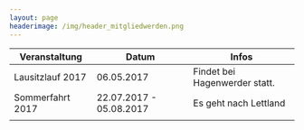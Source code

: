 ```yaml
---
layout: page
headerimage: /img/header_mitgliedwerden.png
---
```


<div class="navy" data-role="calendar" data-week-start="1" data-buttons="false"></div>

<table class="table striped hovered cell-hovered border bordered">
 <thead>
  <tr>
   <th>Veranstaltung</th>
   <th>Datum</th>
   <th>Infos</th>
  <tr>
 </thead>
 <tbody>
  <tr>
   <td style="cursor:pointer" onclick="window.location.href = '/veranstaltungen/20170506-lausitzlauf/'">Lausitzlauf 2017</td>
   <td style="cursor:pointer" onclick="window.location.href = '/veranstaltungen/20170506-lausitzlauf/'">06.05.2017</td>
   <td style="cursor:pointer" onclick="window.location.href = '/veranstaltungen/20170506-lausitzlauf/'">Findet bei Hagenwerder statt.</td>
  </tr>
  <tr>
   <td style="cursor:pointer" onclick="window.location.href = '/veranstaltungen/20170722-lettland/'">Sommerfahrt 2017</td>
   <td style="cursor:pointer" onclick="window.location.href = '/veranstaltungen/20170722-lettland/'">22.07.2017 - 05.08.2017</td>
   <td style="cursor:pointer" onclick="window.location.href = '/veranstaltungen/20170722-lettland/'">Es geht nach Lettland</td>
  </tr>
  <tr>
   <td> </td>
   <td> </td>
   <td> </td>
  </tr>
 </tbody>
</table>




